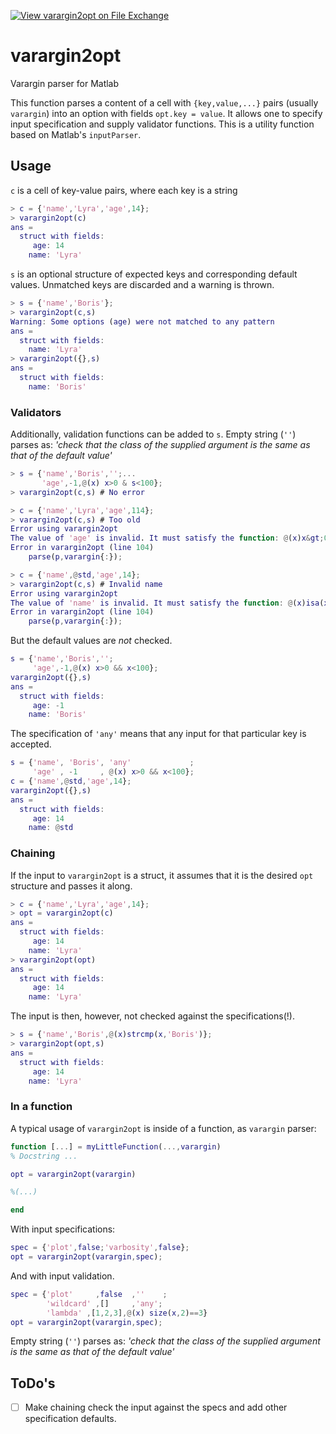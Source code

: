 [![View varargin2opt on File Exchange](https://www.mathworks.com/matlabcentral/images/matlab-file-exchange.svg)](https://www.mathworks.com/matlabcentral/fileexchange/69972-varargin2opt)

<!-- language-all: lang-matlab -->

# varargin2opt <!-- omit in toc -->
Varargin parser for Matlab


This function parses a content of a cell with `{key,value,...}` pairs (usually `varargin`) into an option with fields `opt.key = value`. It allows one to specify input specification and supply validator functions. This is a utility function based on Matlab's `inputParser`.

## Usage

`c` is a cell of key-value pairs, where each key is a string

```matlab
> c = {'name','Lyra','age',14};
> varargin2opt(c)
ans = 
  struct with fields:
     age: 14
    name: 'Lyra'
```

`s` is an optional structure of expected keys and corresponding default values. Unmatched keys are discarded and a warning is thrown.

```matlab
> s = {'name','Boris'};
> varargin2opt(c,s)
Warning: Some options (age) were not matched to any pattern
ans = 
  struct with fields:
    name: 'Lyra'
> varargin2opt({},s)
ans = 
  struct with fields:
    name: 'Boris'
```

### Validators

Additionally, validation functions can be added to `s`. Empty string (`''`) parses as: _'check that the class of the supplied argument is the same as that of the default value'_

```matlab
> s = {'name','Boris','';...
       'age',-1,@(x) x>0 & s<100};
> varargin2opt(c,s) # No error
```

```matlab
> c = {'name','Lyra','age',114};
> varargin2opt(c,s) # Too old
Error using varargin2opt
The value of 'age' is invalid. It must satisfy the function: @(x)x&gt;0&x&lt;100.
Error in varargin2opt (line 104)
    parse(p,varargin{:});
```

```matlab
> c = {'name',@std,'age',14};
> varargin2opt(c,s) # Invalid name
Error using varargin2opt
The value of 'name' is invalid. It must satisfy the function: @(x)isa(x,class(default)).
Error in varargin2opt (line 104)
    parse(p,varargin{:});
```

But the default values are *not* checked.

```matlab
s = {'name','Boris','';
     'age',-1,@(x) x>0 && x<100};
varargin2opt({},s)
ans = 
  struct with fields:
     age: -1
    name: 'Boris'
```

The specification of `'any'` means that any input for that particular key is accepted.

```matlab
s = {'name', 'Boris', 'any'             ;
     'age' , -1     , @(x) x>0 && x<100};
c = {'name',@std,'age',14};
varargin2opt({},s)
ans = 
  struct with fields:
     age: 14
    name: @std
```

### Chaining

If the input to `varargin2opt` is a struct, it assumes that it is the desired `opt` structure and passes it along.

```matlab
> c = {'name','Lyra','age',14};
> opt = varargin2opt(c)
ans = 
  struct with fields:
     age: 14
    name: 'Lyra'
> varargin2opt(opt)
ans = 
  struct with fields:
     age: 14
    name: 'Lyra'
```

The input is then, however, not checked against the specifications(!).

```matlab
> s = {'name','Boris',@(x)strcmp(x,'Boris')};
> varargin2opt(opt,s)
ans = 
  struct with fields:
     age: 14
    name: 'Lyra'
```

### In a function

A typical usage of `varargin2opt` is inside of a function, as `varargin` parser:

```matlab
function [...] = myLittleFunction(...,varargin)
% Docstring ...

opt = varargin2opt(varargin)

%(...)

end
```

With input specifications:

```matlab
spec = {'plot',false;'varbosity',false};
opt = varargin2opt(varargin,spec);
```

And with input validation.

```matlab
spec = {'plot'     ,false  ,''    ;
        'wildcard' ,[]     ,'any';
        'lambda' ,[1,2,3],@(x) size(x,2)==3}
opt = varargin2opt(varargin,spec);
```

Empty string (`''`) parses as: _'check that the class of the supplied argument is the same as that of the default value'_


## ToDo's

- [ ] Make chaining check the input against the specs and add other specification defaults.